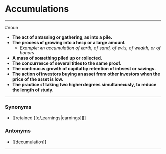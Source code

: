 # Accumulations
---
#noun
- **The act of amassing or gathering, as into a pile.**
- **The process of growing into a heap or a large amount.**
	- _Example: an accumulation of earth, of sand, of evils, of wealth, or of honors_
- **A mass of something piled up or collected.**
- **The concurrence of several titles to the same proof.**
- **The continuous growth of capital by retention of interest or savings.**
- **The action of investors buying an asset from other investors when the price of the asset is low.**
- **The practice of taking two higher degrees simultaneously, to reduce the length of study.**
---
### Synonyms
- [[retained [[e/_earnings|earnings]]]]
### Antonyms
- [[decumulation]]
---
